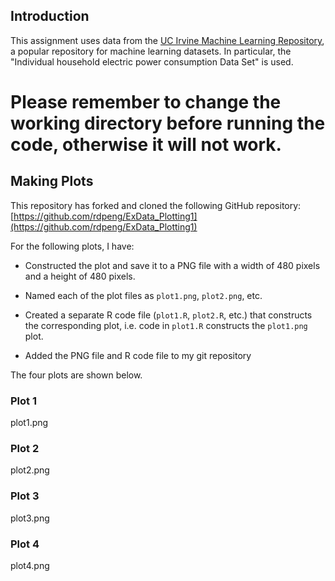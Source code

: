 ## Introduction

This assignment uses data from
the <a href="http://archive.ics.uci.edu/ml/">UC Irvine Machine
Learning Repository</a>, a popular repository for machine learning
datasets. In particular, the "Individual household
electric power consumption Data Set" is used.

# Please remember to change the working directory before running the code, otherwise it will not work.

## Making Plots

This repository has forked and cloned the following GitHub repository:
[https://github.com/rdpeng/ExData_Plotting1](https://github.com/rdpeng/ExData_Plotting1)


For the following plots, I have:
* Constructed the plot and save it to a PNG file with a width of 480
pixels and a height of 480 pixels.

* Named each of the plot files as `plot1.png`, `plot2.png`, etc.

* Created a separate R code file (`plot1.R`, `plot2.R`, etc.) that
constructs the corresponding plot, i.e. code in `plot1.R` constructs
the `plot1.png` plot.

* Added the PNG file and R code file to my git repository


The four plots are shown below. 


### Plot 1

plot1.png


### Plot 2

plot2.png


### Plot 3

plot3.png


### Plot 4

plot4.png

